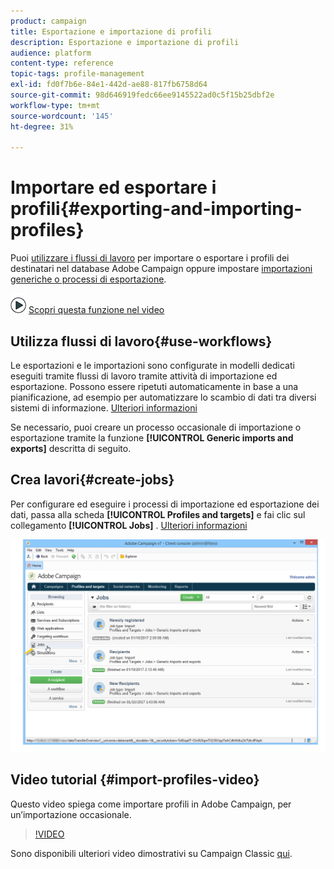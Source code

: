 ```yaml
---
product: campaign
title: Esportazione e importazione di profili
description: Esportazione e importazione di profili
audience: platform
content-type: reference
topic-tags: profile-management
exl-id: fd0f7b6e-84e1-442d-ae88-817fb6758d64
source-git-commit: 98d646919fedc66ee9145522ad0c5f15b25dbf2e
workflow-type: tm+mt
source-wordcount: '145'
ht-degree: 31%

---
```


# Importare ed esportare i profili{#exporting-and-importing-profiles}

Puoi [utilizzare i flussi di lavoro](#use-workflows) per importare o esportare i profili dei destinatari nel database Adobe Campaign oppure impostare [importazioni generiche o processi di esportazione](#create-jobs).

![](assets/do-not-localize/how-to-video.png) [Scopri questa funzione nel video](#import-profiles-video)

## Utilizza flussi di lavoro{#use-workflows}

Le esportazioni e le importazioni sono configurate in modelli dedicati eseguiti tramite flussi di lavoro tramite attività di importazione ed esportazione. Possono essere ripetuti automaticamente in base a una pianificazione, ad esempio per automatizzare lo scambio di dati tra diversi sistemi di informazione. [Ulteriori informazioni](../../platform/using/import-export-workflows.md#best-practices-when-importing-data)

Se necessario, puoi creare un processo occasionale di importazione o esportazione tramite la funzione **[!UICONTROL Generic imports and exports]** descritta di seguito.

## Crea lavori{#create-jobs}

Per configurare ed eseguire i processi di importazione ed esportazione dei dati, passa alla scheda **[!UICONTROL Profiles and targets]** e fai clic sul collegamento **[!UICONTROL Jobs]** . [Ulteriori informazioni](../../platform/using/about-generic-imports-exports.md)

![](assets/s_ncs_user_interface_import_link.png)


## Video tutorial {#import-profiles-video}

Questo video spiega come importare profili in Adobe Campaign, per un’importazione occasionale.

>[!VIDEO](https://video.tv.adobe.com/v/25608?quality=12)

Sono disponibili ulteriori video dimostrativi su Campaign Classic [qui](https://experienceleague.adobe.com/docs/campaign-classic-learn/tutorials/overview.html?lang=it).
